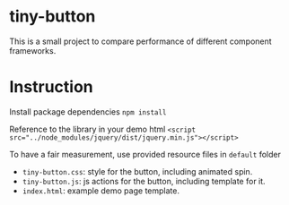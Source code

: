 # tiny-button
This is a small project to compare performance of different component frameworks.

# Instruction

Install package dependencies
`npm install`

Reference to the library in your demo html
`<script src="../node_modules/jquery/dist/jquery.min.js"></script>`

To have a fair measurement, use provided resource files in `default` folder
- `tiny-button.css`: style for the button, including animated spin.
- `tiny-button.js`: js actions for the button, including template for it.
- `index.html`: example demo page template.

